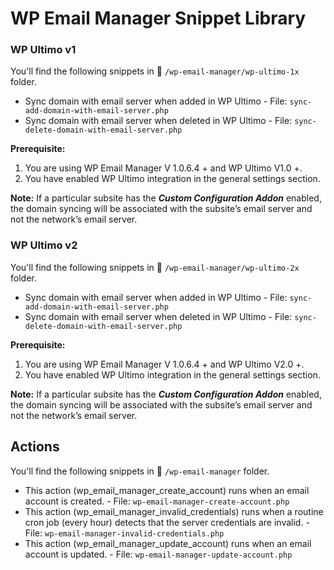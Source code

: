 # WP Email Manager Snippet Library 

### WP Ultimo v1

You'll find the following snippets in 📂 `/wp-email-manager/wp-ultimo-1x` folder.

- Sync domain with email server when added in WP Ultimo - File: `sync-add-domain-with-email-server.php`
- Sync domain with email server when deleted in WP Ultimo - File: `sync-delete-domain-with-email-server.php`

**Prerequisite:**

1) You are using WP Email Manager V 1.0.6.4 + and WP Ultimo V1.0 +.
2) You have enabled WP Ultimo integration in the general settings section.

**Note:** If a particular subsite has the _**Custom Configuration Addon**_ enabled, the domain syncing will be associated with the subsite’s email server and not the network’s email server.

### WP Ultimo v2

You'll find the following snippets in 📂 `/wp-email-manager/wp-ultimo-2x` folder.

- Sync domain with email server when added in WP Ultimo - File: `sync-add-domain-with-email-server.php`
- Sync domain with email server when deleted in WP Ultimo - File: `sync-delete-domain-with-email-server.php`

**Prerequisite:**

1) You are using WP Email Manager V 1.0.6.4 + and WP Ultimo V2.0 +.
2) You have enabled WP Ultimo integration in the general settings section.

**Note:** If a particular subsite has the _**Custom Configuration Addon**_ enabled, the domain syncing will be associated with the subsite’s email server and not the network’s email server.

## Actions

You'll find the following snippets in 📂 `/wp-email-manager` folder.

- This action (wp_email_manager_create_account) runs when an email account is created. - File: `wp-email-manager-create-account.php`
- This action (wp_email_manager_invalid_credentials) runs when a routine cron job (every hour) detects that the server credentials are invalid. - File: `wp-email-manager-invalid-credentials.php`
- This action (wp_email_manager_update_account) runs when an email account is updated. - File: `wp-email-manager-update-account.php`
